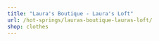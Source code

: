```yaml
---
title: "Laura's Boutique - Laura's Loft"
url: /hot-springs/lauras-boutique-lauras-loft/
shop: clothes
---
```

